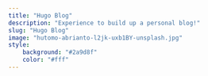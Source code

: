 ```yaml
---
title: "Hugo Blog"
description: "Experience to build up a personal blog!"
slug: "Hugo Blog"
image: "hutomo-abrianto-l2jk-uxb1BY-unsplash.jpg"
style:
    background: "#2a9d8f"
    color: "#fff"
---
```

